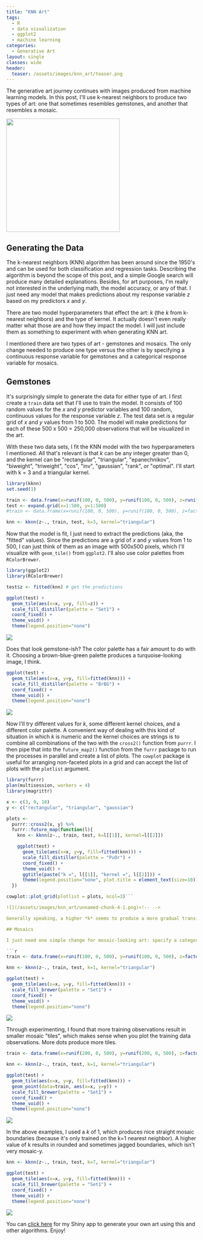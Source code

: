 ```yaml
---
title: "KNN Art"
tags:
  - R
  - data visualization
  - ggplot2
  - machine learning
categories:
  - Generative Art
layout: single
classes: wide
header:
  teaser: /assets/images/knn_art/teaser.png
---
```




The generative art journey continues with images produced from machine learning models. In this post, I'll use k-nearest neighbors to produce two types of art: one that sometimes resembles gemstones, and another that resembles a mosaic.

<img src="/assets/images/knn_art/teaser.png" width="300">

## Generating the Data

The k-nearest neighbors (KNN) algorithm has been around since the 1950's and can be used for both classification and regression tasks. Describing the algorithm is beyond the scope of this post, and a simple Google search will produce many detailed explanations. Besides, for art purposes, I'm really not interested in the underlying math, the model accuracy, or any of that. I just need any model that makes predictions about my response variable *z* based on my predictors *x* and *y*.

There are two model hyperparameters that effect the art: *k* (the *k* from k-nearest neighbors) and the type of kernel. It actually doesn't even really matter what those are and how they impact the model. I will just include them as something to experiment with when generating KNN art.

I mentioned there are two types of art - gemstones and mosaics. The only change needed to produce one type versus the other is by specifying a continuous response variable for gemstones and a categorical response variable for mosaics.

## Gemstones

It's surprisingly simple to generate the data for either type of art. I first create a `train` data set that I'll use to train the model. It consists of 100 random values for the *x* and *y* predictor variables and 100 random, continuous values for the response variable *z*. The test data set is a regular grid of *x* and *y* values from 1 to 500. The model will make predictions for each of these 500 x 500 = 250,000 observations that will be visualized in the art.

With these two data sets, I fit the KNN model with the two hyperparameters I mentioned. All that's relevant is that *k* can be any integer greater than 0, and the kernel can be "rectangular", "triangular", "epanechnikov", "biweight", "triweight", "cos", "inv", "gaussian", "rank", or "optimal". I'll start with k = 3 and a triangular kernel.


```r
library(kknn)
set.seed(1)

train <- data.frame(x=runif(100, 0, 500), y=runif(100, 0, 500), z=runif(100))
test <- expand.grid(x=1:500, y=1:500)
#train <- data.frame(x=runif(100, 0, 500), y=runif(100, 0, 500), z=factor(sample(1:5, 100, replace=TRUE)))

knn <- kknn(z~., train, test, k=3, kernel="triangular")
```

Now that the model is fit, I just need to extract the predictions (aka, the "fitted" values). Since the predictions are a grid of *x* and *y* values from 1 to 500, I can just think of them as an image with 500x500 pixels, which I'll visualize with `geom_tile()` from `ggplot2`. I'll also use color palettes from `RColorBrewer`.


```r
library(ggplot2)
library(RColorBrewer)

test$z <- fitted(knn) # get the predictions

ggplot(test) +
  geom_tile(aes(x=x, y=y, fill=z)) +
  scale_fill_distiller(palette = "Set1") +
  coord_fixed() +
  theme_void() +
  theme(legend.position="none")
```

![](/assets/images/knn_art/unnamed-chunk-2-1.png)<!-- -->

Does that look gemstone-ish? The color palette has a fair amount to do with it. Choosing a brown-blue-green palette produces a turquoise-looking image, I think.


```r
ggplot(test) +
  geom_tile(aes(x=x, y=y, fill=fitted(knn))) +
  scale_fill_distiller(palette = "BrBG") +
  coord_fixed() +
  theme_void() +
  theme(legend.position="none")
```

![](/assets/images/knn_art/unnamed-chunk-3-1.png)<!-- -->

Now I'll try different values for *k*, some different kernel choices, and a different color palette. A convenient way of dealing with this kind of situation in which *k* is numeric and the kernel choices are strings is to combine all combinations of the two with the `cross2()` function from `purrr`. I then pipe that into the `future_map2()` function from the `furrr` package to run the processes in parallel and create a list of plots. The `cowplot` package is useful for arranging non-faceted plots in a grid and can accept the list of plots with the `plotlist` argument.

```r
library(furrr)
plan(multisession, workers = 4)
library(magrittr)

x <- c(3, 9, 18)
y <- c("rectangular", "triangular", "gaussian")

plots <-
  purrr::cross2(x, y) %>%
  furrr::future_map(function(l){
    knn <- kknn(z~., train, test, k=l[[1]], kernel=l[[2]])

    ggplot(test) +
      geom_tile(aes(x=x, y=y, fill=fitted(knn))) +
      scale_fill_distiller(palette = "PuOr") +
      coord_fixed() +
      theme_void() +
      ggtitle(paste("k =", l[[1]], "kernel =", l[[2]])) +
      theme(legend.position="none", plot.title = element_text(size=10))
  })

cowplot::plot_grid(plotlist = plots, ncol=3)```

![](/assets/images/knn_art/unnamed-chunk-4-1.png)<!-- -->

Generally speaking, a higher *k* seems to produce a more gradual transition between colors, and the choice of kernel also has a profound impact. Personally, I find that a low *k* with a triangular kernel tends to produce more gemstone-like images, but it ultimately comes down to the look you're going for.

## Mosaics

I just need one simple change for mosaic-looking art: specify a categorical response variable. I'll create a six-level categorical *z* variable in the `train` data that I'll randomly sample. Except for the use of `scale_fill_brewer()` and a different palette, the rest of the code is identical to the above.

```r
train <- data.frame(x=runif(100, 0, 500), y=runif(100, 0, 500), z=factor(sample(1:6, 100, replace=TRUE)))

knn <- kknn(z~., train, test, k=1, kernel="triangular")

ggplot(test) +
  geom_tile(aes(x=x, y=y, fill=fitted(knn))) +
  scale_fill_brewer(palette = "Set1") +
  coord_fixed() +
  theme_void() +
  theme(legend.position="none")
```

![](/assets/images/knn_art/unnamed-chunk-5-1.png)<!-- -->

Through experimenting, I found that more training observations result in smaller mosaic "tiles", which makes sense when you plot the training data observations. More dots produce more tiles.


```r
train <- data.frame(x=runif(200, 0, 500), y=runif(200, 0, 500), z=factor(sample(1:6, 200, replace=TRUE)))

knn <- kknn(z~., train, test, k=1, kernel="triangular")

ggplot(test) +
  geom_tile(aes(x=x, y=y, fill=fitted(knn))) +
  geom_point(data=train, aes(x=x, y=y)) +
  scale_fill_brewer(palette = "Set1") +
  coord_fixed() +
  theme_void() +
  theme(legend.position="none")
```

![](/assets/images/knn_art/unnamed-chunk-6-1.png)<!-- -->

In the above examples, I used a *k* of 1, which produces nice straight mosaic boundaries (because it's only trained on the k=1 nearest neighbor). A higher value of k results in rounded and sometimes jagged boundaries, which isn't very mosaic-y.


```r
knn <- kknn(z~., train, test, k=7, kernel="triangular")

ggplot(test) +
  geom_tile(aes(x=x, y=y, fill=fitted(knn))) +
  scale_fill_brewer(palette = "Set1") +
  coord_fixed() +
  theme_void() +
  theme(legend.position="none")
```

![](/assets/images/knn_art/unnamed-chunk-7-1.png)<!-- -->

You can [click here](https://cxxidemo.shinyapps.io/genart/) for my Shiny app to generate your own art using this and other algorithms. Enjoy!
